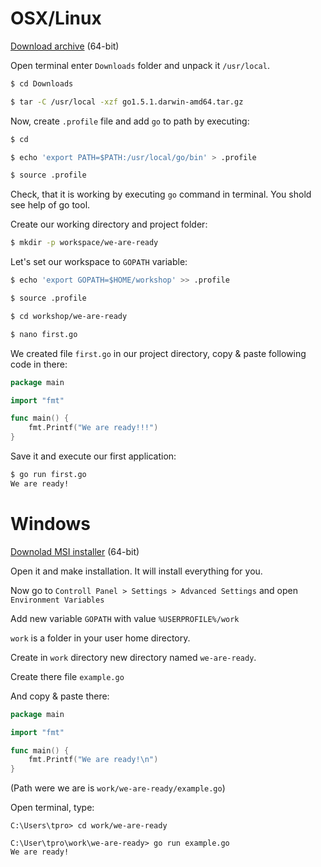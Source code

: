 # OSX/Linux

[Download archive](https://storage.googleapis.com/golang/go1.5.1.darwin-amd64.tar.gz) (64-bit)

Open terminal enter `Downloads` folder and unpack it `/usr/local`.

```bash
$ cd Downloads

$ tar -C /usr/local -xzf go1.5.1.darwin-amd64.tar.gz
```
Now, create `.profile` file and add `go` to path by executing:

```bash
$ cd

$ echo 'export PATH=$PATH:/usr/local/go/bin' > .profile

$ source .profile
```

Check, that it is working by executing `go` command in terminal. You shold see help of go tool.

Create our working directory and project folder:

```bash
$ mkdir -p workspace/we-are-ready
```

Let's set our workspace to `GOPATH` variable:

```bash
$ echo 'export GOPATH=$HOME/workshop' >> .profile

$ source .profile

$ cd workshop/we-are-ready

$ nano first.go
```

We created file `first.go` in our project directory, copy & paste following code in there:

```go
package main

import "fmt"

func main() {
    fmt.Printf("We are ready!!!")
}
```

Save it and execute our first application:

```bash
$ go run first.go
We are ready!
```

# Windows

[Downolad MSI installer](https://storage.googleapis.com/golang/go1.5.1.windows-amd64.msi) (64-bit)

Open it and make installation. It will install everything for you.

Now go to `Controll Panel > Settings > Advanced Settings` and open `Environment Variables`

Add new variable `GOPATH` with value `%USERPROFILE%/work`

`work` is a folder in your user home directory.

Create in `work` directory new directory named `we-are-ready`.

Create there file `example.go`

And copy & paste there:

```go
package main

import "fmt"

func main() {
    fmt.Printf("We are ready!\n")
}
```

(Path were we are is `work/we-are-ready/example.go`)

Open terminal, type:

```shell
C:\Users\tpro> cd work/we-are-ready

C:\User\tpro\work\we-are-ready> go run example.go
We are ready!
```
